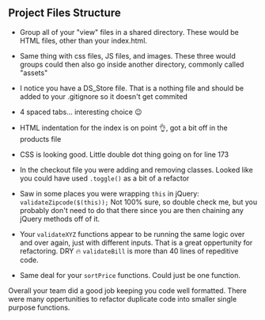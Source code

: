 ## Project Files Structure
- Group all of your "view" files in a shared directory. These would be HTML files, other than your index.html.
- Same thing with css files, JS files, and images. These three would groups could then also go inside another directory, commonly called "assets"
- I notice you have a DS_Store file. That is a nothing file and should be added to your .gitignore so it doesn't get commited

- 4 spaced tabs... interesting choice 😉
- HTML indentation for the index is on point 👌, got a bit off in the products file
- CSS is looking good. Little double dot thing going on for line 173

- In the checkout file you were adding and removing classes. Looked like you could have used `.toggle()` as a bit of a refactor
- Saw in some places you were wrapping `this` in jQuery: `validateZipcode($(this));` Not 100% sure, so double check me, but you probably don't need to do that there since you are then chaining any jQuery methods off of it.
- Your `validateXYZ` functions appear to be running the same logic over and over again, just with different inputs. That is a great oppertunity for refactoring. DRY 🔥 `validateBill` is more than 40 lines of repeditive code.
- Same deal for your `sortPrice` functions. Could just be one function.

Overall your team did a good job keeping you code well formatted. There were many oppertunities to refactor duplicate code into smaller single purpose functions.
